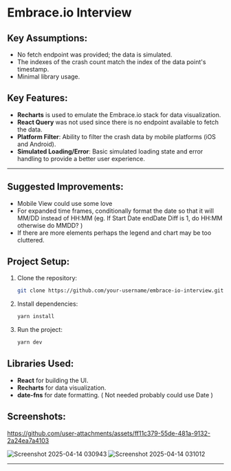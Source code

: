 # Embrace.io Interview

## Key Assumptions:
- No fetch endpoint was provided; the data is simulated.
- The indexes of the crash count match the index of the data point's timestamp.
- Minimal library usage.

## Key Features:
- **Recharts** is used to emulate the Embrace.io stack for data visualization.
- **React Query** was not used since there is no endpoint available to fetch the data.
- **Platform Filter**: Ability to filter the crash data by mobile platforms (iOS and Android).
- **Simulated Loading/Error**: Basic simulated loading state and error handling to provide a better user experience.
  
---

## Suggested Improvements:
- Mobile View could use some love
- For expanded time frames, conditionally format the date so that it will MM/DD instead of HH:MM (eg. If Start Date endDate Diff is 1, do HH:MM otherwise do MMDD? )
- If there are more elements perhaps the legend and chart may be too cluttered.
  

## Project Setup:

1. Clone the repository:
    ```bash
    git clone https://github.com/your-username/embrace-io-interview.git
    ```

2. Install dependencies:
    ```bash
    yarn install
    ```

3. Run the project:
    ```bash
    yarn dev
    ```

## Libraries Used:
- **React** for building the UI.
- **Recharts** for data visualization.
- **date-fns** for date formatting. ( Not needed probably could use Date )

## Screenshots:
https://github.com/user-attachments/assets/ff11c379-55de-481a-9132-2a24ea7a4103

![Screenshot 2025-04-14 030943](https://github.com/user-attachments/assets/f23e41c6-3bd9-4ec3-9414-fa1a144d955c)
![Screenshot 2025-04-14 031012](https://github.com/user-attachments/assets/b341634a-a713-496d-a778-9192b34a9ebf)


---





